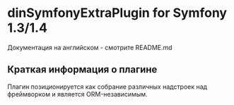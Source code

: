 dinSymfonyExtraPlugin for Symfony 1.3/1.4
=========================================

Документация на английском - смотрите README.md

Краткая информация о плагине
----------------------------

Плагин позиционируется как собрание различных надстроек над фреймворком и является ORM-независимым.

